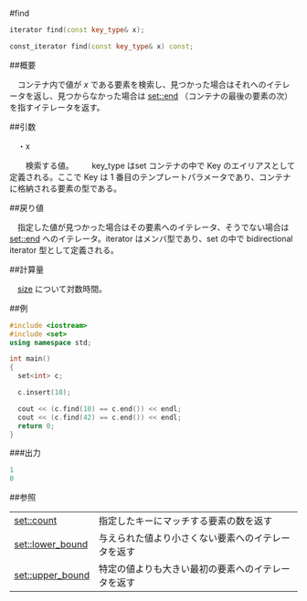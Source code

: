 #find
```cpp
iterator find(const key_type& x);

const_iterator find(const key_type& x) const;
```

##概要

　コンテナ内で値が <i>x</i> である要素を検索し、見つかった場合はそれへのイテレータを返し、見つからなかった場合は [set::end](/reference/set/end.md) （コンテナの最後の要素の次）を指すイテレータを返す。


##引数

　・x

　　検索する値。
　　key_type はset コンテナの中で Key のエイリアスとして定義される。ここで Key は 1 番目のテンプレートパラメータであり、コンテナに格納される要素の型である。


##戻り値

　指定した値が見つかった場合はその要素へのイテレータ、そうでない場合は [set::end](/reference/set/end.md) へのイテレータ。iterator はメンバ型であり、set の中で bidirectional iterator 型として定義される。


##計算量

　[size](/reference/set/size.md) について対数時間。


##例

```cpp
#include <iostream>
#include <set>
using namespace std;

int main()
{
  set<int> c;

  c.insert(10);

  cout << (c.find(10) == c.end()) << endl;
  cout << (c.find(42) == c.end()) << endl;
  return 0;
}
```

###出力

```cpp
1
0
```

##参照

| | |
|-------------------------------------------------------------------------------------------------|-----------------------------------------------------------------------------|
| [set::count](/reference/set/count.md) | 指定したキーにマッチする要素の数を返す |
| [set::lower_bound](/reference/set/lower_bound.md) | 与えられた値より小さくない要素へのイテレータを返す |
| [set::upper_bound](/reference/set/upper_bound.md) | 特定の値よりも大きい最初の要素へのイテレータを返す |


